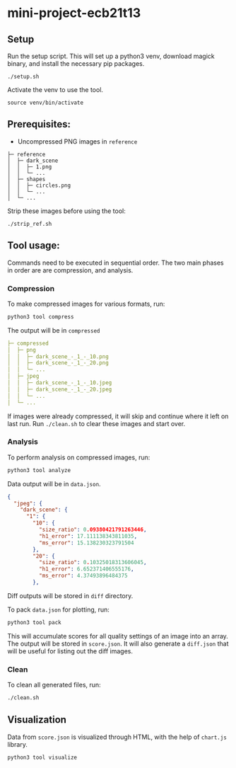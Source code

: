 # mini-project-ecb21t13

## Setup

Run the setup script. This will set up a python3 venv, download magick binary, and install the necessary pip packages.
```
./setup.sh
```

Activate the venv to use the tool.
```
source venv/bin/activate
```

## Prerequisites:

- Uncompressed PNG images in `reference`

```
├─ reference
│  ├─ dark_scene
│  │  ├─ 1.png
│  │  └─ ...
│  ├─ shapes
│  │  ├─ circles.png
│  │  └─ ...
│  └─ ...
```

Strip these images before using the tool:
```
./strip_ref.sh
```

## Tool usage:

Commands need to be executed in sequential order. The two main phases in order are are compression, and analysis.

### Compression

To make compressed images for various formats, run:
```bash
python3 tool compress
```

The output will be in `compressed`
```yaml
├─ compressed
│  ├─ png
│  │  ├─ dark_scene_-_1_-_10.png
│  │  ├─ dark_scene_-_1_-_20.png
│  │  └─ ...
│  ├─ jpeg
│  │  ├─ dark_scene_-_1_-_10.jpeg
│  │  ├─ dark_scene_-_1_-_20.jpeg
│  │  └─ ...
│  └─ ...
```

If images were already compressed, it will skip and continue where it left on last run. Run `./clean.sh` to clear these images and start over.

### Analysis

To perform analysis on compressed images, run:
```bash
python3 tool analyze
```

Data output will be in `data.json`.
```json
{
  "jpeg": {
    "dark_scene": {
      "1": {
        "10": {
          "size_ratio": 0.09380421791263446,
          "h1_error": 17.111138343811035,
          "ms_error": 15.138230323791504
        },
        "20": {
          "size_ratio": 0.10325018313606045,
          "h1_error": 6.652371406555176,
          "ms_error": 4.37493896484375
        },
```

Diff outputs will be stored in `diff` directory.

To pack `data.json` for plotting, run:
```bash
python3 tool pack 
```
This will accumulate scores for all quality settings of an image into an array. The output will be stored in `score.json`. It will also generate a `diff.json` that will be useful for listing out the diff images.

### Clean

To clean all generated files, run:
```bash
./clean.sh
```

## Visualization

Data from `score.json` is visualized through HTML, with the help of `chart.js` library. 
```
python3 tool visualize
```
